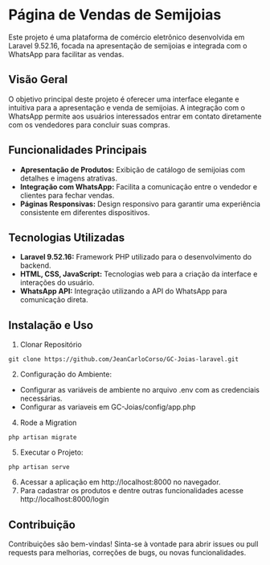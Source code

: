 # Página de Vendas de Semijoias

Este projeto é uma plataforma de comércio eletrônico desenvolvida em Laravel 9.52.16, focada na apresentação de semijoias e integrada com o WhatsApp para facilitar as vendas.

## Visão Geral

O objetivo principal deste projeto é oferecer uma interface elegante e intuitiva para a apresentação e venda de semijoias. A integração com o WhatsApp permite aos usuários interessados entrar em contato diretamente com os vendedores para concluir suas compras.

## Funcionalidades Principais

- **Apresentação de Produtos:** Exibição de catálogo de semijoias com detalhes e imagens atrativas.
- **Integração com WhatsApp:** Facilita a comunicação entre o vendedor e clientes para fechar vendas.
- **Páginas Responsivas:** Design responsivo para garantir uma experiência consistente em diferentes dispositivos.

## Tecnologias Utilizadas

- **Laravel 9.52.16:** Framework PHP utilizado para o desenvolvimento do backend.
- **HTML, CSS, JavaScript:** Tecnologias web para a criação da interface e interações do usuário.
- **WhatsApp API:** Integração utilizando a API do WhatsApp para comunicação direta.

## Instalação e Uso

1. Clonar Repositório

~~~bach
git clone https://github.com/JeanCarloCorso/GC-Joias-laravel.git
~~~~

2. Configuração do Ambiente:

- Configurar as variáveis de ambiente no arquivo .env com as credenciais necessárias.
- Configurar as variaveis em GC-Joias/config/app.php

4. Rode a Migration

~~~bach
php artisan migrate
~~~~

5. Executar o Projeto:

~~~bach
php artisan serve
~~~~

6. Acessar a aplicação em http://localhost:8000 no navegador.
7. Para cadastrar os produtos e dentre outras funcionalidades acesse http://localhost:8000/login

## Contribuição

Contribuições são bem-vindas! Sinta-se à vontade para abrir issues ou pull requests para melhorias, correções de bugs, ou novas funcionalidades.
